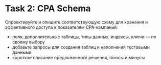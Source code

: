 # Task 2: CPA Schema

Спроектируйте и опишите соответствующую схему для хранения и эффективного доступа к показателям CPA-кампаний:

- поля, дополнительные таблицы, типы данных, индексы, ключи — по своему выбору
- добавьте запросы для создания таблиц и наполнения тестовыми данными
- короткое описание предложенного решения, плюсы и минусы
